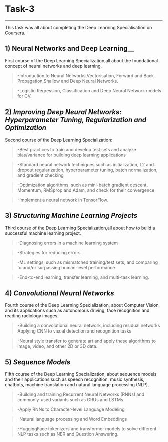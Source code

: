 # **Task-3**

---

This task was all about completing the Deep Learning Specialisation on Coursera.
## 1) Neural Networks and Deep Learning__
First course of the Deep Learning Specialization,all about the foundational concept of neural networks and deep learning. 
>-Introduction to Neural Networks,Vectorisation, Forward and Back Propagation,Shallow and Deep Neural Networks.

>-Logistic Regression, Classification and Deep Neural Network models for CV. 

## 2) _Improving Deep Neural Networks: Hyperparameter Tuning, Regularization and Optimization_
Second course of the Deep Learning Specialization:
>-Best practices to train and develop test sets and analyze bias/variance for building deep learning applications

>-Standard neural network techniques such as initialization, L2 and dropout regularization, hyperparameter tuning, batch normalization, and gradient checking

>-Optimization algorithms, such as mini-batch gradient descent, Momentum, RMSprop and Adam, and check for their convergence

>-Implement a neural network in TensorFlow.


## 3) _Structuring Machine Learning Projects_
Third course of the Deep Learning Specialization,all about how to build a successful machine learning project.

>-Diagnosing errors in a machine learning system

>-Strategies for reducing errors

>-ML settings, such as mismatched training/test sets, and comparing to and/or surpassing human-level performance

>-End-to-end learning, transfer learning, and multi-task learning.

## 4) _Convolutional Neural Networks_
Fourth course of the Deep Learning Specialization, about Computer Vision and its applications such as autonomous driving, face recognition and reading radiology images.

>-Building a convolutional neural network, including residual networks
Applying CNN to visual detection and recognition tasks

>-Neural style transfer to generate art and apply these algorithms to image, video, and other 2D or 3D data. 

## 5) _Sequence Models_
Fifth course of the Deep Learning Specialization, about sequence models and their applications such as speech recognition, music synthesis, chatbots, machine translation and natural language processing (NLP). 

>-Building and training Recurrent Neural Networks (RNNs) and commonly-used variants such as GRUs and LSTMs

>-Apply RNNs to Character-level Language Modeling

>-Natural language processing and Word Embeddings

>-HuggingFace tokenizers and transformer models to solve different NLP tasks such as NER and Question Answering.



